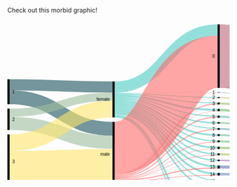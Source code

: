Check out this morbid graphic!


<svg width="720" height="520" xmlns="http://www.w3.org/2000/svg"><g transform="translate(0, 10)"><g class="links" fill="none" stroke-opacity="0.6"><path d="M5,137.65087853323152C121.66666666666667,137.65087853323152,121.66666666666667,142.65087853323146,238.33333333333334,142.65087853323146" style="stroke: rgb(26, 83, 92);" stroke-width="25.301757066462947"></path><path d="M5,166.02750190985492C121.66666666666667,166.02750190985492,121.66666666666667,237.6050420168067,238.33333333333334,237.6050420168067" style="stroke: rgb(26, 83, 92);" stroke-width="31.451489686783805"></path><path d="M5,225.40106951871667C121.66666666666667,225.40106951871667,121.66666666666667,268.35370511841097,238.33333333333334,268.35370511841097" style="stroke: rgb(158, 191, 158);" stroke-width="30.04583651642475"></path><path d="M5,201.06569900687558C121.66666666666667,201.06569900687558,121.66666666666667,164.61420932009167,238.33333333333334,164.61420932009167" style="stroke: rgb(158, 191, 158);" stroke-width="18.624904507257448"></path><path d="M5,331.6883116883116C121.66666666666667,331.6883116883116,121.66666666666667,326.68831168831167,238.33333333333334,326.68831168831167" style="stroke: rgb(255, 230, 109);" stroke-width="86.62337662337661"></path><path d="M5,269.4003055767761C121.66666666666667,269.4003055767761,121.66666666666667,192.9029793735676,238.33333333333334,192.9029793735676" style="stroke: rgb(255, 230, 109);" stroke-width="37.952635599694425"></path><path d="M243.33333333333334,157.05882352941177C360,157.05882352941177,360,166.36363636363672,476.6666666666667,166.36363636363672" style="stroke: rgb(78, 205, 196);" stroke-width="1.7570664629488157"></path><path d="M243.33333333333334,142.9144385026738C360,142.9144385026738,360,12.91443850267408,476.6666666666667,12.91443850267408" style="stroke: rgb(78, 205, 196);" stroke-width="25.828877005347593"></path><path d="M243.33333333333334,181.30634071810545C360,181.30634071810545,360,280.6264323911385,476.6666666666667,280.6264323911385" style="stroke: rgb(78, 205, 196);" stroke-width="4.2169595110771585"></path><path d="M243.33333333333334,210.73720397249812C360,210.73720397249812,360,497.6279602750189,476.6666666666667,497.6279602750189" style="stroke: rgb(78, 205, 196);" stroke-width="2.2841864018334608"></path><path d="M243.33333333333334,162.5057295645531C360,162.5057295645531,360,194.62184873949602,476.6666666666667,194.62184873949602" style="stroke: rgb(78, 205, 196);" stroke-width="4.5683728036669216"></path><path d="M243.33333333333334,177.7922077922078C360,177.7922077922078,360,265.53093964858704,476.6666666666667,265.53093964858704" style="stroke: rgb(78, 205, 196);" stroke-width="2.8113063407181054"></path><path d="M243.33333333333334,168.83116883116884C360,168.83116883116884,360,224.11000763941965,476.6666666666667,224.11000763941965" style="stroke: rgb(78, 205, 196);" stroke-width="3.1627196333078684"></path><path d="M243.33333333333334,174.3659281894576C360,174.3659281894576,360,252.10466004583688,476.6666666666667,252.10466004583688" style="stroke: rgb(78, 205, 196);" stroke-width="4.041252864782276"></path><path d="M243.33333333333334,166.01986249045072C360,166.01986249045072,360,209.01451489686812,476.6666666666667,209.01451489686812" style="stroke: rgb(78, 205, 196);" stroke-width="2.4598930481283423"></path><path d="M243.33333333333334,171.3789152024446C360,171.3789152024446,360,237.00916730328524,476.6666666666667,237.00916730328524" style="stroke: rgb(78, 205, 196);" stroke-width="1.9327731092436975"></path><path d="M243.33333333333334,159.07944996180288C360,159.07944996180288,360,178.9113827349124,476.6666666666667,178.9113827349124" style="stroke: rgb(78, 205, 196);" stroke-width="2.2841864018334608"></path><path d="M243.33333333333334,184.99618029029796C360,184.99618029029796,360,295.19480519480544,476.6666666666667,295.19480519480544" style="stroke: rgb(78, 205, 196);" stroke-width="3.1627196333078684"></path><path d="M243.33333333333334,196.15355233002293C360,196.15355233002293,360,340.3934300993125,476.6666666666667,340.3934300993125" style="stroke: rgb(78, 205, 196);" stroke-width="4.39266615737204"></path><path d="M243.33333333333334,156.00458365164246C360,156.00458365164246,360,154.78227654698276,476.6666666666667,154.78227654698276" style="stroke: rgb(78, 205, 196);" stroke-width="0.35141329258976317"></path><path d="M243.33333333333334,204.58747135217726C360,204.58747135217726,360,415.3284950343771,476.6666666666667,415.3284950343771" style="stroke: rgb(78, 205, 196);" stroke-width="0.17570664629488159"></path><path d="M243.33333333333334,204.76317799847214C360,204.76317799847214,360,435.85561497326177,476.6666666666667,435.85561497326177" style="stroke: rgb(78, 205, 196);" stroke-width="0.17570664629488159"></path><path d="M243.33333333333334,191.76088617265088C360,191.76088617265088,360,323.54087089381215,476.6666666666667,323.54087089381215" style="stroke: rgb(78, 205, 196);" stroke-width="4.39266615737204"></path><path d="M243.33333333333334,188.07104660045837C360,188.07104660045837,360,309.49961802903,476.6666666666667,309.49961802903" style="stroke: rgb(78, 205, 196);" stroke-width="2.987012987012987"></path><path d="M243.33333333333334,202.47899159663868C360,202.47899159663868,360,372.3414820473642,476.6666666666667,372.3414820473642" style="stroke: rgb(78, 205, 196);" stroke-width="3.6898395721925135"></path><path d="M243.33333333333334,205.02673796791447C360,205.02673796791447,360,446.1191749427041,476.6666666666667,446.1191749427041" style="stroke: rgb(78, 205, 196);" stroke-width="0.35141329258976317"></path><path d="M243.33333333333334,207.31092436974794C360,207.31092436974794,360,471.56608097784544,476.6666666666667,471.56608097784544" style="stroke: rgb(78, 205, 196);" stroke-width="4.2169595110771585"></path><path d="M243.33333333333334,199.49197860962568C360,199.49197860962568,360,355.13750954927406,476.6666666666667,355.13750954927406" style="stroke: rgb(78, 205, 196);" stroke-width="2.2841864018334608"></path><path d="M243.33333333333334,209.50725744843396C360,209.50725744843396,360,486.2223071046598,476.6666666666667,486.2223071046598" style="stroke: rgb(78, 205, 196);" stroke-width="0.17570664629488159"></path><path d="M243.33333333333334,204.41176470588238C360,204.41176470588238,360,405.15278838808223,476.6666666666667,405.15278838808223" style="stroke: rgb(78, 205, 196);" stroke-width="0.17570664629488159"></path><path d="M243.33333333333334,352.69289533995413C360,352.69289533995413,360,297.39113827349144,476.6666666666667,297.39113827349144" style="stroke: rgb(255, 107, 107);" stroke-width="1.2299465240641712"></path><path d="M243.33333333333334,281.26814362108473C360,281.26814362108473,360,85.21772345301785,476.6666666666667,85.21772345301785" style="stroke: rgb(255, 107, 107);" stroke-width="118.77769289533995"></path><path d="M243.33333333333334,342.8533231474408C360,342.8533231474408,360,181.19556913674586,476.6666666666667,181.19556913674586" style="stroke: rgb(255, 107, 107);" stroke-width="2.2841864018334608"></path><path d="M243.33333333333334,365.3437738731857C360,365.3437738731857,360,458.6669213139799,476.6666666666667,458.6669213139799" style="stroke: rgb(255, 107, 107);" stroke-width="1.5813598166539342"></path><path d="M243.33333333333334,363.7624140565317C360,363.7624140565317,360,447.08556149732595,476.6666666666667,447.08556149732595" style="stroke: rgb(255, 107, 107);" stroke-width="1.5813598166539342"></path><path d="M243.33333333333334,346.01604278074865C360,346.01604278074865,360,211.38655462184903,476.6666666666667,211.38655462184903" style="stroke: rgb(255, 107, 107);" stroke-width="2.2841864018334608"></path><path d="M243.33333333333334,348.5637891520244C360,348.5637891520244,360,239.02979373567638,476.6666666666667,239.02979373567638" style="stroke: rgb(255, 107, 107);" stroke-width="2.1084797555385792"></path><path d="M243.33333333333334,369.38502673796796C360,369.38502673796796,360,499.3850267379677,476.6666666666667,499.3850267379677" style="stroke: rgb(255, 107, 107);" stroke-width="1.2299465240641712"></path><path d="M243.33333333333334,350.40870893812064C360,350.40870893812064,360,267.72727272727303,476.6666666666667,267.72727272727303" style="stroke: rgb(255, 107, 107);" stroke-width="1.5813598166539342"></path><path d="M243.33333333333334,344.4346829640947C360,344.4346829640947,360,197.3453017570667,476.6666666666667,197.3453017570667" style="stroke: rgb(255, 107, 107);" stroke-width="0.8785332314744079"></path><path d="M243.33333333333334,367.36440030557685C360,367.36440030557685,360,474.90450725744824,476.6666666666667,474.90450725744824" style="stroke: rgb(255, 107, 107);" stroke-width="2.4598930481283423"></path><path d="M243.33333333333334,362.8838808250573C360,362.8838808250573,360,425.6799083269669,476.6666666666667,425.6799083269669" style="stroke: rgb(255, 107, 107);" stroke-width="0.17570664629488159"></path><path d="M243.33333333333334,354.8892284186402C360,354.8892284186402,360,326.9671504965624,476.6666666666667,326.9671504965624" style="stroke: rgb(255, 107, 107);" stroke-width="2.4598930481283423"></path><path d="M243.33333333333334,340.92055003819706C360,340.92055003819706,360,155.22154316271997,476.6666666666667,155.22154316271997" style="stroke: rgb(255, 107, 107);" stroke-width="0.5271199388846448"></path><path d="M243.33333333333334,359.63330786860195C360,359.63330786860195,360,358.3880825057293,476.6666666666667,358.3880825057293" style="stroke: rgb(255, 107, 107);" stroke-width="4.2169595110771585"></path><path d="M243.33333333333334,356.82200152788386C360,356.82200152788386,360,343.2925897631781,476.6666666666667,343.2925897631781" style="stroke: rgb(255, 107, 107);" stroke-width="1.4056531703590527"></path><path d="M243.33333333333334,347.3338426279602C360,347.3338426279602,360,225.86707410236846,476.6666666666667,225.86707410236846" style="stroke: rgb(255, 107, 107);" stroke-width="0.35141329258976317"></path><path d="M243.33333333333334,362.7081741787624C360,362.7081741787624,360,415.504201680672,476.6666666666667,415.504201680672" style="stroke: rgb(255, 107, 107);" stroke-width="0.17570664629488159"></path><path d="M243.33333333333334,351.63865546218483C360,351.63865546218483,360,283.17417876241433,476.6666666666667,283.17417876241433" style="stroke: rgb(255, 107, 107);" stroke-width="0.8785332314744079"></path><path d="M243.33333333333334,353.4835752482811C360,353.4835752482811,360,311.16883116883133,476.6666666666667,311.16883116883133" style="stroke: rgb(255, 107, 107);" stroke-width="0.35141329258976317"></path><path d="M243.33333333333334,341.4476699770817C360,341.4476699770817,360,167.50572956455343,476.6666666666667,167.50572956455343" style="stroke: rgb(255, 107, 107);" stroke-width="0.5271199388846448"></path><path d="M243.33333333333334,362.53246753246754C360,362.53246753246754,360,394.97708174178734,476.6666666666667,394.97708174178734" style="stroke: rgb(255, 107, 107);" stroke-width="0.17570664629488159"></path><path d="M243.33333333333334,368.6822001527884C360,368.6822001527884,360,486.3980137509547,476.6666666666667,486.3980137509547" style="stroke: rgb(255, 107, 107);" stroke-width="0.17570664629488159"></path><path d="M243.33333333333334,361.91749427043544C360,361.91749427043544,360,374.3621084797553,476.6666666666667,374.3621084797553" style="stroke: rgb(255, 107, 107);" stroke-width="0.35141329258976317"></path><path d="M243.33333333333334,362.2689075630252C360,362.2689075630252,360,384.713521772345,476.6666666666667,384.713521772345" style="stroke: rgb(255, 107, 107);" stroke-width="0.35141329258976317"></path><path d="M481.6666666666667,166.627196333079C598.3333333333334,166.627196333079,598.3333333333334,288.2085561497326,715,288.2085561497326" style="stroke: rgb(191, 181, 105);" stroke-width="2.2841864018334608"></path><path d="M481.6666666666667,295.8097784568375C598.3333333333334,295.8097784568375,598.3333333333334,327.3911382734912,715,327.3911382734912" style="stroke: rgb(186, 191, 105);" stroke-width="4.39266615737204"></path><path d="M481.6666666666667,70.28265851795292C598.3333333333334,70.28265851795292,598.3333333333334,200.28265851795265,715,200.28265851795265" style="stroke: rgb(191, 105, 120);" stroke-width="140.56531703590528"></path><path d="M481.6666666666667,142.5859434682967C598.3333333333334,142.5859434682967,598.3333333333334,284.16730328495026,715,284.16730328495026" style="stroke: rgb(191, 105, 120);" stroke-width="4.041252864782276"></path><path d="M481.6666666666667,180.05347593582914C598.3333333333334,180.05347593582914,598.3333333333334,291.63483575248273,715,291.63483575248273" style="stroke: rgb(155, 191, 105);" stroke-width="4.5683728036669216"></path><path d="M481.6666666666667,281.0656990068757C598.3333333333334,281.0656990068757,598.3333333333334,322.6470588235294,715,322.6470588235294" style="stroke: rgb(140, 191, 105);" stroke-width="5.095492742551566"></path><path d="M481.6666666666667,498.33078686019843C598.3333333333334,498.33078686019843,598.3333333333334,368.3307868601987,715,368.3307868601987" style="stroke: rgb(125, 191, 105);" stroke-width="3.33842627960275"></path><path d="M481.6666666666667,496.5737203972496C598.3333333333334,496.5737203972496,598.3333333333334,272.0588235294118,715,272.0588235294118" style="stroke: rgb(125, 191, 105);" stroke-width="0.17570664629488159"></path><path d="M481.6666666666667,195.06111535523323C598.3333333333334,195.06111535523323,598.3333333333334,296.6424751718869,715,296.6424751718869" style="stroke: rgb(110, 191, 105);" stroke-width="5.446906035141329"></path><path d="M481.6666666666667,266.32161955691396C598.3333333333334,266.32161955691396,598.3333333333334,317.9029793735676,715,317.9029793735676" style="stroke: rgb(105, 191, 115);" stroke-width="4.39266615737204"></path><path d="M481.6666666666667,224.28571428571453C598.3333333333334,224.28571428571453,598.3333333333334,305.86707410236824,715,305.86707410236824" style="stroke: rgb(105, 191, 130);" stroke-width="3.5141329258976315"></path><path d="M481.6666666666667,458.75477463712735C598.3333333333334,458.75477463712735,598.3333333333334,359.1061879297174,715,359.1061879297174" style="stroke: rgb(105, 191, 145);" stroke-width="1.4056531703590527"></path><path d="M481.6666666666667,457.9640947288004C598.3333333333334,457.9640947288004,598.3333333333334,271.70741023682206,715,271.70741023682206" style="stroke: rgb(105, 191, 145);" stroke-width="0.17570664629488159"></path><path d="M481.6666666666667,252.10466004583688C598.3333333333334,252.10466004583688,598.3333333333334,313.6860198624904,715,313.6860198624904" style="stroke: rgb(105, 191, 161);" stroke-width="4.041252864782276"></path><path d="M481.6666666666667,446.294881588999C598.3333333333334,446.294881588999,598.3333333333334,271.26814362108485,715,271.26814362108485" style="stroke: rgb(105, 191, 176);" stroke-width="0.7028265851795263"></path><path d="M481.6666666666667,447.26126814362084C598.3333333333334,447.26126814362084,598.3333333333334,357.7883880825058,715,357.7883880825058" style="stroke: rgb(105, 191, 176);" stroke-width="1.2299465240641712"></path><path d="M481.6666666666667,210.15660809778487C598.3333333333334,210.15660809778487,598.3333333333334,301.73796791443846,715,301.73796791443846" style="stroke: rgb(105, 191, 191);" stroke-width="4.744079449961803"></path><path d="M481.6666666666667,238.06340718105454C598.3333333333334,238.06340718105454,598.3333333333334,309.64476699770813,715,309.64476699770813" style="stroke: rgb(105, 176, 191);" stroke-width="4.041252864782276"></path><path d="M481.6666666666667,472.8838808250571C598.3333333333334,472.8838808250571,598.3333333333334,363.05958747135224,715,363.05958747135224" style="stroke: rgb(105, 161, 191);" stroke-width="6.501145912910618"></path><path d="M481.6666666666667,469.54545454545433C598.3333333333334,469.54545454545433,598.3333333333334,271.88311688311694,715,271.88311688311694" style="stroke: rgb(105, 161, 191);" stroke-width="0.17570664629488159"></path><path d="M481.6666666666667,341.1841100076395C598.3333333333334,341.1841100076395,598.3333333333334,342.4140565317036,715,342.4140565317036" style="stroke: rgb(105, 145, 191);" stroke-width="5.622612681436211"></path><path d="M481.6666666666667,338.28495034377397C598.3333333333334,338.28495034377397,598.3333333333334,270.82887700534764,715,270.82887700534764" style="stroke: rgb(105, 145, 191);" stroke-width="0.17570664629488159"></path><path d="M481.6666666666667,425.6799083269669C598.3333333333334,425.6799083269669,598.3333333333334,356.90985485103135,715,356.90985485103135" style="stroke: rgb(105, 130, 191);" stroke-width="0.17570664629488159"></path><path d="M481.6666666666667,324.77081741787634C598.3333333333334,324.77081741787634,598.3333333333334,336.1764705882353,715,336.1764705882353" style="stroke: rgb(105, 115, 191);" stroke-width="6.8525592055003814"></path><path d="M481.6666666666667,155.04583651642508C598.3333333333334,155.04583651642508,598.3333333333334,286.62719633307864,715,286.62719633307864" style="stroke: rgb(110, 105, 191);" stroke-width="0.8785332314744079"></path><path d="M481.6666666666667,357.2459893048126C598.3333333333334,357.2459893048126,598.3333333333334,348.475935828877,715,348.475935828877" style="stroke: rgb(125, 105, 191);" stroke-width="6.501145912910618"></path><path d="M481.6666666666667,415.41634835752456C598.3333333333334,415.41634835752456,598.3333333333334,356.64629488158903,715,356.64629488158903" style="stroke: rgb(140, 105, 191);" stroke-width="0.35141329258976317"></path><path d="M481.6666666666667,435.85561497326177C598.3333333333334,435.85561497326177,598.3333333333334,357.08556149732624,715,357.08556149732624" style="stroke: rgb(155, 105, 191);" stroke-width="0.17570664629488159"></path><path d="M481.6666666666667,309.7631779984723C598.3333333333334,309.7631779984723,598.3333333333334,331.1688311688312,715,331.1688311688312" style="stroke: rgb(171, 105, 191);" stroke-width="3.1627196333078684"></path><path d="M481.6666666666667,308.0939648586709C598.3333333333334,308.0939648586709,598.3333333333334,270.65317035905275,715,270.65317035905275" style="stroke: rgb(171, 105, 191);" stroke-width="0.17570664629488159"></path><path d="M481.6666666666667,372.517188693659C598.3333333333334,372.517188693659,598.3333333333334,353.74713521772344,715,353.74713521772344" style="stroke: rgb(186, 105, 191);" stroke-width="4.041252864782276"></path><path d="M481.6666666666667,394.97708174178734C598.3333333333334,394.97708174178734,598.3333333333334,356.2070282658518,715,356.2070282658518" style="stroke: rgb(191, 105, 181);" stroke-width="0.17570664629488159"></path><path d="M481.6666666666667,486.31016042780726C598.3333333333334,486.31016042780726,598.3333333333334,366.48586707410243,715,366.48586707410243" style="stroke: rgb(191, 105, 166);" stroke-width="0.35141329258976317"></path><path d="M481.6666666666667,405.15278838808223C598.3333333333334,405.15278838808223,598.3333333333334,356.3827349121467,715,356.3827349121467" style="stroke: rgb(191, 105, 150);" stroke-width="0.17570664629488159"></path><path d="M481.6666666666667,384.713521772345C598.3333333333334,384.713521772345,598.3333333333334,355.9434682964095,715,355.9434682964095" style="stroke: rgb(191, 105, 135);" stroke-width="0.35141329258976317"></path></g><g class="nodes" font-family="Arial, Helvetica" font-size="10"><g><rect x="476.6666666666667" y="2.8421709430404007e-13" height="144.6065699006876" width="5" fill="#000"></rect><text x="470.6666666666667" y="72.30328495034408" dy="0.35em" text-anchor="end">0</text></g><g><rect x="476.6666666666667" y="154.60656990068787" height="0.878533231474421" width="5" fill="#000"></rect><text x="470.6666666666667" y="155.04583651642508" dy="0.35em" text-anchor="end">1</text></g><g><rect x="476.6666666666667" y="278.51795263559995" height="5.095492742551528" width="5" fill="#000"></rect><text x="470.6666666666667" y="281.0656990068757" dy="0.35em" text-anchor="end">10</text></g><g><rect x="476.6666666666667" y="293.6134453781515" height="4.392666157371991" width="5" fill="#000"></rect><text x="470.6666666666667" y="295.8097784568375" dy="0.35em" text-anchor="end">11</text></g><g><rect x="476.6666666666667" y="308.0061115355235" height="3.338426279602686" width="5" fill="#000"></rect><text x="470.6666666666667" y="309.6753246753248" dy="0.35em" text-anchor="end">12</text></g><g><rect x="476.6666666666667" y="321.34453781512616" height="6.85255920550037" width="5" fill="#000"></rect><text x="470.6666666666667" y="324.77081741787634" dy="0.35em" text-anchor="end">13</text></g><g><rect x="476.6666666666667" y="384.53781512605013" height="0.3514132925897684" width="5" fill="#000"></rect><text x="470.6666666666667" y="384.713521772345" dy="0.35em" text-anchor="end">13 15</text></g><g><rect x="476.6666666666667" y="394.8892284186399" height="0.1757066462948842" width="5" fill="#000"></rect><text x="470.6666666666667" y="394.97708174178734" dy="0.35em" text-anchor="end">13 15 B</text></g><g><rect x="476.6666666666667" y="338.19709702062653" height="5.7983193277307805" width="5" fill="#000"></rect><text x="470.6666666666667" y="341.0962566844919" dy="0.35em" text-anchor="end">14</text></g><g><rect x="476.6666666666667" y="353.9954163483573" height="6.5011459129106015" width="5" fill="#000"></rect><text x="470.6666666666667" y="357.2459893048126" dy="0.35em" text-anchor="end">15</text></g><g><rect x="476.6666666666667" y="405.0649350649348" height="0.1757066462948842" width="5" fill="#000"></rect><text x="470.6666666666667" y="405.15278838808223" dy="0.35em" text-anchor="end">15 16</text></g><g><rect x="476.6666666666667" y="370.4965622612679" height="4.041252864782223" width="5" fill="#000"></rect><text x="470.6666666666667" y="372.517188693659" dy="0.35em" text-anchor="end">16</text></g><g><rect x="476.6666666666667" y="165.4851031321623" height="2.284186401833381" width="5" fill="#000"></rect><text x="470.6666666666667" y="166.62719633307898" dy="0.35em" text-anchor="end">2</text></g><g><rect x="476.6666666666667" y="177.76928953399567" height="4.568372803666875" width="5" fill="#000"></rect><text x="470.6666666666667" y="180.0534759358291" dy="0.35em" text-anchor="end">3</text></g><g><rect x="476.6666666666667" y="192.33766233766255" height="5.44690603514141" width="5" fill="#000"></rect><text x="470.6666666666667" y="195.06111535523326" dy="0.35em" text-anchor="end">4</text></g><g><rect x="476.6666666666667" y="207.78456837280396" height="4.74407944996176" width="5" fill="#000"></rect><text x="470.6666666666667" y="210.15660809778484" dy="0.35em" text-anchor="end">5</text></g><g><rect x="476.6666666666667" y="415.24064171122967" height="0.3514132925897684" width="5" fill="#000"></rect><text x="470.6666666666667" y="415.41634835752456" dy="0.35em" text-anchor="end">5 7</text></g><g><rect x="476.6666666666667" y="425.59205500381944" height="0.1757066462948842" width="5" fill="#000"></rect><text x="470.6666666666667" y="425.6799083269669" dy="0.35em" text-anchor="end">5 9</text></g><g><rect x="476.6666666666667" y="222.52864782276572" height="3.514132925897684" width="5" fill="#000"></rect><text x="470.6666666666667" y="224.28571428571456" dy="0.35em" text-anchor="end">6</text></g><g><rect x="476.6666666666667" y="236.0427807486634" height="4.0412528647823365" width="5" fill="#000"></rect><text x="470.6666666666667" y="238.06340718105457" dy="0.35em" text-anchor="end">7</text></g><g><rect x="476.6666666666667" y="250.08403361344574" height="4.041252864782223" width="5" fill="#000"></rect><text x="470.6666666666667" y="252.10466004583685" dy="0.35em" text-anchor="end">8</text></g><g><rect x="476.6666666666667" y="435.7677616501143" height="0.1757066462948842" width="5" fill="#000"></rect><text x="470.6666666666667" y="435.85561497326177" dy="0.35em" text-anchor="end">8 10</text></g><g><rect x="476.6666666666667" y="264.12528647822796" height="4.392666157371991" width="5" fill="#000"></rect><text x="470.6666666666667" y="266.32161955691396" dy="0.35em" text-anchor="end">9</text></g><g><rect x="476.6666666666667" y="445.9434682964092" height="1.9327731092437261" width="5" fill="#000"></rect><text x="470.6666666666667" y="446.90985485103107" dy="0.35em" text-anchor="end">A</text></g><g><rect x="476.6666666666667" y="457.87624140565293" height="1.5813598166539578" width="5" fill="#000"></rect><text x="470.6666666666667" y="458.6669213139799" dy="0.35em" text-anchor="end">B</text></g><g><rect x="476.6666666666667" y="469.4576012223069" height="6.676852559205486" width="5" fill="#000"></rect><text x="470.6666666666667" y="472.79602750190963" dy="0.35em" text-anchor="end">C</text></g><g><rect x="476.6666666666667" y="486.1344537815124" height="0.3514132925897684" width="5" fill="#000"></rect><text x="470.6666666666667" y="486.31016042780726" dy="0.35em" text-anchor="end">C D</text></g><g><rect x="476.6666666666667" y="496.48586707410215" height="3.51413292589757" width="5" fill="#000"></rect><text x="470.6666666666667" y="498.24293353705093" dy="0.35em" text-anchor="end">D</text></g><g><rect x="0" y="125.00000000000006" height="56.7532467532468" width="5" fill="#000"></rect><text x="11" y="153.37662337662346" dy="0.35em" text-anchor="start">1</text></g><g><rect x="0" y="191.75324675324686" height="48.67074102368201" width="5" fill="#000"></rect><text x="11" y="216.08861726508786" dy="0.35em" text-anchor="start">2</text></g><g><rect x="0" y="250.42398777692887" height="124.57601222307105" width="5" fill="#000"></rect><text x="11" y="312.7119938884644" dy="0.35em" text-anchor="start">3</text></g><g><rect x="238.33333333333334" y="130" height="81.87929717341478" width="5" fill="#000"></rect><text x="232.33333333333334" y="170.9396485867074" dy="0.35em" text-anchor="end">female</text></g><g><rect x="238.33333333333334" y="221.87929717341478" height="148.12070282658522" width="5" fill="#000"></rect><text x="232.33333333333334" y="295.9396485867074" dy="0.35em" text-anchor="end">male</text></g><g><rect x="715" y="130" height="142.14667685255918" width="5" fill="#000"></rect><text x="709" y="201.07333842627958" dy="0.35em" text-anchor="end">no</text></g><g><rect x="715" y="282.14667685255915" height="87.85332314744085" width="5" fill="#000"></rect><text x="709" y="326.0733384262796" dy="0.35em" text-anchor="end">yes</text></g></g></g></svg>

